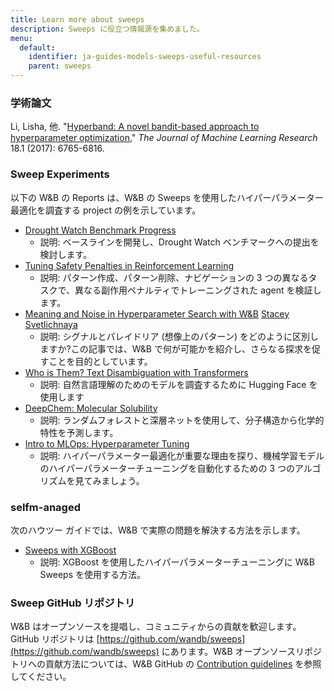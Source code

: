 ```yaml
---
title: Learn more about sweeps
description: Sweeps に役立つ情報源を集めました。
menu:
  default:
    identifier: ja-guides-models-sweeps-useful-resources
    parent: sweeps
---
```


### 学術論文

Li, Lisha, 他. "[Hyperband: A novel bandit-based approach to hyperparameter optimization.](https://arxiv.org/pdf/1603.06560.pdf)" _The Journal of Machine Learning Research_ 18.1 (2017): 6765-6816.

### Sweep Experiments

以下の W&B の Reports は、W&B の Sweeps を使用したハイパーパラメーター最適化を調査する project の例を示しています。

* [Drought Watch Benchmark Progress](https://wandb.ai/stacey/droughtwatch/reports/Drought-Watch-Benchmark-Progress--Vmlldzo3ODQ3OQ)
  * 説明: ベースラインを開発し、Drought Watch ベンチマークへの提出を検討します。
* [Tuning Safety Penalties in Reinforcement Learning](https://wandb.ai/safelife/benchmark-sweeps/reports/Tuning-Safety-Penalties-in-Reinforcement-Learning---VmlldzoyNjQyODM)
  * 説明: パターン作成、パターン削除、ナビゲーションの 3 つの異なるタスクで、異なる副作用ペナルティでトレーニングされた agent を検証します。
* [Meaning and Noise in Hyperparameter Search with W&B](https://wandb.ai/stacey/pytorch_intro/reports/Meaning-and-Noise-in-Hyperparameter-Search--Vmlldzo0Mzk5MQ) [Stacey Svetlichnaya](https://wandb.ai/stacey)
  * 説明: シグナルとパレイドリア (想像上のパターン) をどのように区別しますか?この記事では、W&B で何が可能かを紹介し、さらなる探求を促すことを目的としています。
* [Who is Them? Text Disambiguation with Transformers](https://wandb.ai/stacey/winograd/reports/Who-is-Them-Text-Disambiguation-with-Transformers--VmlldzoxMDU1NTc)
  * 説明: 自然言語理解のためのモデルを調査するために Hugging Face を使用します
* [DeepChem: Molecular Solubility](https://wandb.ai/stacey/deepchem_molsol/reports/DeepChem-Molecular-Solubility--VmlldzoxMjQxMjM)
  * 説明: ランダムフォレストと深層ネットを使用して、分子構造から化学的特性を予測します。
* [Intro to MLOps: Hyperparameter Tuning](https://wandb.ai/iamleonie/Intro-to-MLOps/reports/Intro-to-MLOps-Hyperparameter-Tuning--VmlldzozMTg2OTk3)
  * 説明: ハイパーパラメーター最適化が重要な理由を探り、機械学習モデルのハイパーパラメーターチューニングを自動化するための 3 つのアルゴリズムを見てみましょう。

### selfm-anaged

次のハウツー ガイドでは、W&B で実際の問題を解決する方法を示します。

* [Sweeps with XGBoost ](https://github.com/wandb/examples/blob/master/examples/wandb-sweeps/sweeps-xgboost/xgboost_tune.py)
  * 説明: XGBoost を使用したハイパーパラメーターチューニングに W&B Sweeps を使用する方法。

### Sweep GitHub リポジトリ

W&B はオープンソースを提唱し、コミュニティからの貢献を歓迎します。GitHub リポジトリは [https://github.com/wandb/sweeps](https://github.com/wandb/sweeps) にあります。W&B オープンソースリポジトリへの貢献方法については、W&B GitHub の [Contribution guidelines](https://github.com/wandb/wandb/blob/master/CONTRIBUTING.md) を参照してください。
